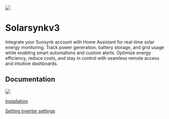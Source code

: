 ![](https://raw.githubusercontent.com/martinville/solarsynkv3/refs/heads/main/www/logo.png)
# Solarsynkv3

Integrate your Sunsynk account with Home Assistant for real-time solar energy monitoring. Track power generation, battery storage, and grid usage while enabling smart automations and custom alerts. Optimize energy efficiency, reduce costs, and stay in control with seamless remote access and intuitive dashboards.



## Documentation

![](https://github.com/martinville/solarsynkv3/blob/main/www/addonavail.png?raw=true)

[Installation](docs/INSTALL.md)

[Setting inverter settings](docs/INVERTER_SETTINGS.md)
